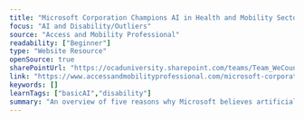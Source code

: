 ```yaml
---
title: "Microsoft Corporation Champions AI in Health and Mobility Sector"
focus: "AI and Disability/Outliers"
source: "Access and Mobility Professional"
readability: ["Beginner"]
type: "Website Resource"
openSource: true
sharePointUrl: "https://ocaduniversity.sharepoint.com/teams/Team_WeCount/Shared%20Documents/Resources%20and%20Tools/Literature%20(curated)/Microsoft%20Corporation%20champions%20AI%20in%20health%20.pdf"
link: "https://www.accessandmobilityprofessional.com/microsoft-corporation-champions-ai-in-health-and-mobility-sector/"
keywords: []
learnTags: ["basicAI","disability"]
summary: "An overview of five reasons why Microsoft believes artificial intelligence needs to be embraced, with a special focus on health and the disability community. "
---
```

